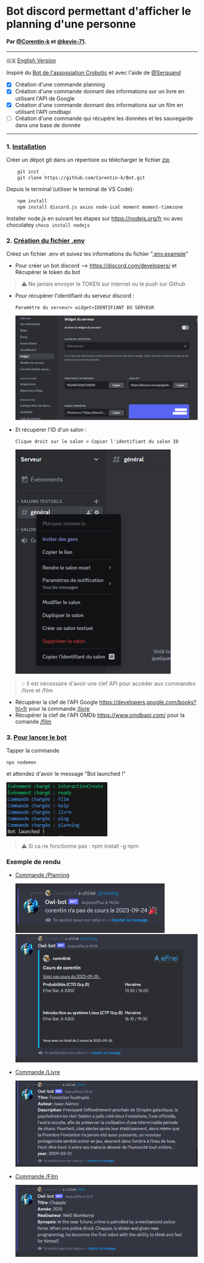 # Bot discord permettant d'afficher le planning d'une personne 
#### Par [@Corentin-k](https://github.com/Corentin-k) et [@kevin-71](https://github.com/kevin-71).
----
:uk: [English Version](/README.md)

Inspiré du [Bot de l'assossiation Crobotic](https://github.com/Crobot-ic/WebSite/tree/main/Server
) et avec l'aide de [@Serquand](https://github.com/Serquand)
  

- [x] Création d'une commande planning 
- [X] Création d'une commande donnant des informations sur un livre en
      utilisant l'API de Google
- [X] Création d'une commande donnant des informations sur un film en      utilisant l'API omdbapi
- [ ]  Création d'une commande qui récupère les données et les sauvegarde dans une base de donnée

----
###    1. <u> Installation</u>

  Créer un dépot git dans un répertoire ou télécharger le fichier [zip](https://github.com/Corentin-k/Bot/archive/refs/heads/main.zip)

        git init
        git clone https://github.com/Corentin-k/Bot.git

  Depuis le terminal (utiliser le terminal de VS Code):

        npm install
        npm install discord.js axios node-ical moment moment-timezone

  Installer node.js en suivant les étapes sur https://nodejs.org/fr
  ou avec chocolatey `choco install nodejs`


### 2. <u>Création du fichier .env</u> 
  Créez un fichier .env et suivez les informations du fichier "[.env.example](https://github.com/Corentin-k/Bot/blob/main/.env.example)"
  
  * Pour créer un bot discord --> https://discord.com/developers/
  et Récupérer le token du bot 
  > :warning: Ne jamais envoyer le TOKEN sur internet ou le push sur Github
  
  * Pour récupérer l'identifiant du serveur discord : 

        Paramètre du serveur> widget>IDENTIFIANT DU SERVEUR
    ![Alt text](/src/images/id_serveur.png)
  * Et récupérer l'ID d'un salon :

        Clique droit sur le salon > Copier l'identifiant du salon ID
      ![Alt text](/src/images/id_salon.png)

> :bulb: Il est nécessaire d'avoir une clef API pour accéder aux commandes /livre et /film

  * Récupérer la clef de l'API Google https://developers.google.com/books?hl=fr pour la commande [/livre](/src/commands/livre.ts)
  * Récupérer la clef de l'API OMDb https://www.omdbapi.com/ pour la comande [/film](/src/commands/film.ts)
### 3. <u>Pour lancer le bot</u> 

Tapper la commande 

    npx nodemon

et attendez d'avoir le message "Bot launched !"

![Alt text](/src/images/message.png)

> :warning: Si ca ne fonctionne pas :  npm install -g npm

### Exemple de rendu 

* [Commande /Planning](/src/commands/planning.ts)

    ![Alt text](/src/images/image.png)
    ![Alt text](/src/images/image2.png)

* [Commande /Livre](/src/commands/livre.ts)

    ![Alt text](/src/images/image-livre.png)
* [Commande /Film](/src/commands/film.ts)

    ![Alt text](/src/images/image-film.png)